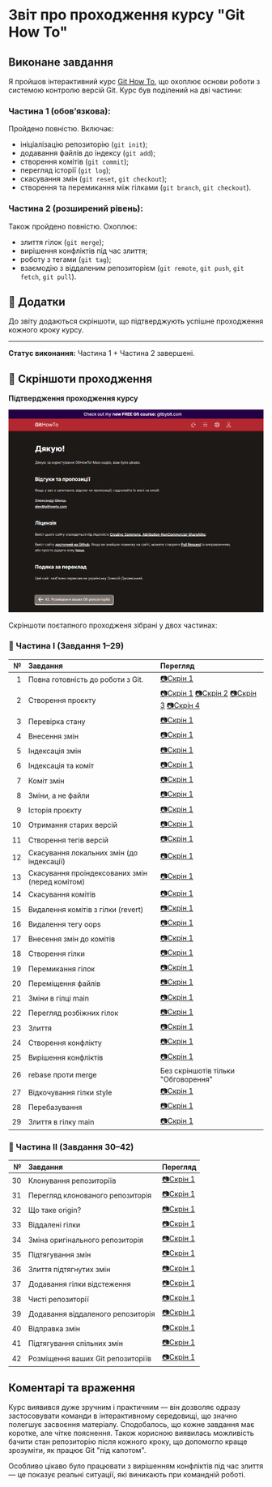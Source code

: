# Звіт про проходження курсу "Git How To"

## Виконане завдання

Я пройшов інтерактивний курс [Git How To](https://githowto.com/uk), що охоплює основи роботи з системою контролю версій Git. Курс був поділений на дві частини:

### Частина 1 (обов’язкова):
Пройдено повністю. Включає:
- ініціалізацію репозиторію (`git init`);
- додавання файлів до індексу (`git add`);
- створення комітів (`git commit`);
- перегляд історії (`git log`);
- скасування змін (`git reset`, `git checkout`);
- створення та перемикання між гілками (`git branch`, `git checkout`).

### Частина 2 (розширений рівень):
Також пройдено повністю. Охоплює:
- злиття гілок (`git merge`);
- вирішення конфліктів під час злиття;
- роботу з тегами (`git tag`);
- взаємодію з віддаленим репозиторієм (`git remote`, `git push`, `git fetch`, `git pull`).

## 📎 Додатки

До звіту додаються скріншоти, що підтверджують успішне проходження кожного кроку курсу.

---
**Статус виконання:** Частина 1 + Частина 2 завершені.

## 📸 Скріншоти проходження

**Підтвердження проходження курсу**

![](screenshots/proideno_result.png)

Скріншоти поєтапного проходженя зібрані у двох частинах:

### 🔹 Частина I (Завдання 1–29)

| № | Завдання | Перегляд |
|--:|:----------|:---------|
| 1 | Повна готовність до роботи з Git. | [📷Скрін 1](screenshots/part1/1/Screenshot_1.png) |
| 2 | Створення проєкту | [📷Скрін 1](screenshots/part1/2/Screenshot_1.png) [📷Скрін 2](screenshots/part1/2/Screenshot_2.png) [📷Скрін 3](screenshots/part1/2/Screenshot_3.png) [📷Скрін 4](screenshots/part1/2/Screenshot_4.png)|
| 3 | Перевірка стану | [📷Скрін 1](screenshots/part1/3/Screenshot_1.png) |
| 4 | Внесення змін | [📷Скрін 1](screenshots/part1/4/Screenshot_1.png) |
| 5 | Індексація змін | [📷Скрін 1](screenshots/part1/5/Screenshot_1.png) |
| 6 | Індексація та коміт | [📷Скрін 1](screenshots/part1/6/Screenshot_1.png) |
| 7 | Коміт змін | [📷Скрін 1](screenshots/part1/7/Screenshot_1.png) |
| 8 | Зміни, а не файли | [📷Скрін 1](screenshots/part1/8/Screenshot_1.png) |
| 9 | Історія проєкту | [📷Скрін 1](screenshots/part1/9/Screenshot_1.png) |
| 10 | Отримання старих версій | [📷Скрін 1](screenshots/part1/10/Screenshot_1.png) |
| 11 | Створення тегів версій | [📷Скрін 1](screenshots/part1/11/Screenshot_1.png) |
| 12 | Скасування локальних змін (до індексації) | [📷Скрін 1](screenshots/part1/12/Screenshot_1.png) |
| 13 | Скасування проіндексованих змін (перед комітом) | [📷Скрін 1](screenshots/part1/13/Screenshot_1.png) |
| 14 | Скасування комітів | [📷Скрін 1](screenshots/part1/14/Screenshot_1.png) |
| 15 | Видалення комітів з гілки (revert) | [📷Скрін 1](screenshots/part1/15/Screenshot_1.png) |
| 16 | Видалення тегу oops | [📷Скрін 1](screenshots/part1/16/Screenshot_1.png) |
| 17 | Внесення змін до комітів | [📷Скрін 1](screenshots/part1/17/Screenshot_1.png) |
| 18 | Створення гілки | [📷Скрін 1](screenshots/part1/18/Screenshot_1.png) |
| 19 | Перемикання гілок | [📷Скрін 1](screenshots/part1/19/Screenshot_1.png) |
| 20 | Переміщення файлів | [📷Скрін 1](screenshots/part1/20/Screenshot_1.png) |
| 21 | Зміни в гілці main | [📷Скрін 1](screenshots/part1/21/Screenshot_1.png) |
| 22 | Перегляд розбіжних гілок | [📷Скрін 1](screenshots/part1/22/Screenshot_1.png) |
| 23 | Злиття | [📷Скрін 1](screenshots/part1/23/Screenshot_1.png) |
| 24 | Створення конфлікту | [📷Скрін 1](screenshots/part1/24/Screenshot_1.png) |
| 25 | Вирішення конфліктів | [📷Скрін 1](screenshots/part1/25/Screenshot_1.png) |
| 26 | rebase проти merge | Без скріншотів тільки "Обговорення" |
| 27 | Відкочування гілки style | [📷Скрін 1](screenshots/part1/27/Screenshot_1.png) |
| 28 | Перебазування | [📷Скрін 1](screenshots/part1/28/Screenshot_1.png) |
| 29 | Злиття в гілку main | [📷Скрін 1](screenshots/part1/29/Screenshot_1.png) |

### 🔹 Частина II (Завдання 30–42)

| №  | Завдання | Перегляд |
|---:|:---------|:---------|
| 30 | Клонування репозиторіїв | [📷Скрін 1](screenshots/part2/30/Screenshot_1.png) |
| 31 | Перегляд клонованого репозиторія | [📷Скрін 1](screenshots/part2/31/Screenshot_1.png) |
| 32 | Що таке origin? | [📷Скрін 1](screenshots/part2/32/Screenshot_1.png) |
| 33 | Віддалені гілки | [📷Скрін 1](screenshots/part2/33/Screenshot_1.png) |
| 34 | Зміна оригінального репозиторія | [📷Скрін 1](screenshots/part2/34/Screenshot_1.png) |
| 35 | Підтягування змін | [📷Скрін 1](screenshots/part2/35/Screenshot_1.png) |
| 36 | Злиття підтягнутих змін | [📷Скрін 1](screenshots/part2/36/Screenshot_1.png) |
| 37 | Додавання гілки відстеження | [📷Скрін 1](screenshots/part2/37/Screenshot_1.png) |
| 38 | Чисті репозиторії | [📷Скрін 1](screenshots/part2/38/Screenshot_1.png) |
| 39 | Додавання віддаленого репозиторія | [📷Скрін 1](screenshots/part2/39/Screenshot_1.png) |
| 40 | Відправка змін | [📷Скрін 1](screenshots/part2/40/Screenshot_1.png) |
| 41 | Підтягування спільних змін | [📷Скрін 1](screenshots/part2/41/Screenshot_1.png) |
| 42 | Розміщення ваших Git репозиторіїв | [📷Скрін 1](screenshots/part2/42/Screenshot_1.png) |

## Коментарі та враження

Курс виявився дуже зручним і практичним — він дозволяє одразу застосовувати команди в інтерактивному середовищі, що значно полегшує засвоєння матеріалу. Сподобалось, що кожне завдання має коротке, але чітке пояснення. Також корисною виявилась можливість бачити стан репозиторію після кожного кроку, що допомогло краще зрозуміти, як працює Git "під капотом".

Особливо цікаво було працювати з вирішенням конфліктів під час злиття — це показує реальні ситуації, які виникають при командній роботі.